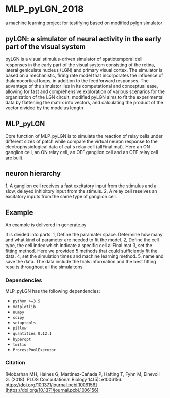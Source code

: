 # MLP_pyLGN_2018
a machine learning project for testifying based on modified pylgn simulator

## pyLGN: a simulator of neural activity in the early part of the visual system 

pyLGN is a visual stimulus-driven simulator of spatiotemporal cell responses in the early part of the visual system consisting of the retina, lateral geniculate nucleus (LGN) and primary visual cortex. The simulator is based on a mechanistic, firing rate model that incorporates the influence of thalamocortical loops, in addition to the feedforward responses. The advantage of the simulator lies in its computational and conceptual ease, allowing for fast and comprehensive exploration of various scenarios for the organization of the LGN circuit.
modified pyLGN aims to fit the experimental data by flattening the matrix into vectors, and calculating the product of the vector divided by the modulus length

## MLP_pyLGN
Core function of MLP_pyLGN is to simulate the reaction of relay cells under different sizes of patch while compare the virtual neuron response to the electrophysiological data of cat's relay cell (allFinal.mat). 
Here an ON ganglion cell, an ON relay cell, an OFF ganglion cell and an OFF relay cell are built.  

## neuron hierarchy
1, A ganglion cell receives a fast excitatory input from the stimulus and a slow, delayed inhibitory input from the stimuls. 
2, A relay cell reseives an excitatory inputs from the same type of ganglion cell.

## Example
An example is delivered in generate.py

It is divided into parts:
1, Define the paramater space. Determine how many and what kind of parameter are needed to fit the model.
2, Define the cell type, the cell index which indicate a specific cell allFinal.mat
3, set the fitting method. Here we provided 5 methods that could sufficiently fit the data.
4, set the simulation times and machine learning method.
5, name and save the data. The data include the trials information and the best fitting results throughout all the simulaitons.

### Dependencies

MLP_pyLGN has the following dependencies:

- `python >=3.5`
- `matplotlib`
- `numpy`
- `scipy`
- `setuptools`
- `pillow`
- `quantities 0.12.1`
- `hyperopt`
- `twilio`
- `ProcessPoolExecutor`

### Citation

[Mobarhan MH, Halnes G, Martínez-Cañada P, Hafting T, Fyhn M, Einevoll G. (2018). PLOS Computational Biology 14(5): e1006156. https://doi.org/10.1371/journal.pcbi.1006156](https://doi.org/10.1371/journal.pcbi.1006156)
